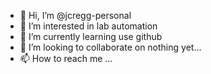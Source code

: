 - 👋 Hi, I’m @jcregg-personal
- 👀 I’m interested in lab automation
- 🌱 I’m currently learning use github
- 💞️ I’m looking to collaborate on nothing yet...
- 📫 How to reach me ...

<!---
jcregg-personal/jcregg-personal is a ✨ special ✨ repository because its `README.md` (this file) appears on your GitHub profile.
You can click the Preview link to take a look at your changes.
--->
